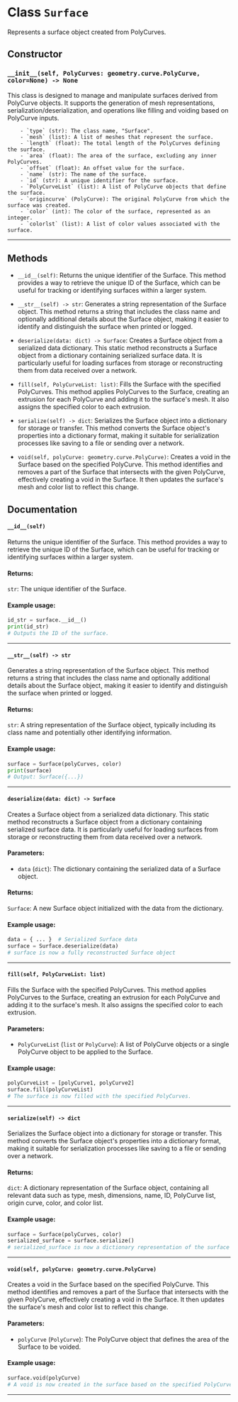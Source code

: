 # Class `Surface`
Represents a surface object created from PolyCurves.

## Constructor

### `__init__(self, PolyCurves: geometry.curve.PolyCurve, color=None) -> None`
This class is designed to manage and manipulate surfaces derived from PolyCurve objects. It supports the generation of mesh representations, serialization/deserialization, and operations like filling and voiding based on PolyCurve inputs.
       
        - `type` (str): The class name, "Surface".
        - `mesh` (list): A list of meshes that represent the surface.
        - `length` (float): The total length of the PolyCurves defining the surface.
        - `area` (float): The area of the surface, excluding any inner PolyCurves.
        - `offset` (float): An offset value for the surface.
        - `name` (str): The name of the surface.
        - `id` (str): A unique identifier for the surface.
        - `PolyCurveList` (list): A list of PolyCurve objects that define the surface.
        - `origincurve` (PolyCurve): The original PolyCurve from which the surface was created.
        - `color` (int): The color of the surface, represented as an integer.
        - `colorlst` (list): A list of color values associated with the surface.
        

---


## Methods

- `__id__(self)`: Returns the unique identifier of the Surface.
        This method provides a way to retrieve the unique ID of the Surface, which can be useful for tracking or identifying surfaces within a larger system.

        

- `__str__(self) -> str`: Generates a string representation of the Surface object.
        This method returns a string that includes the class name and optionally additional details about the Surface object, making it easier to identify and distinguish the surface when printed or logged.

        

- `deserialize(data: dict) -> Surface`: Creates a Surface object from a serialized data dictionary.
        This static method reconstructs a Surface object from a dictionary containing serialized surface data. It is particularly useful for loading surfaces from storage or reconstructing them from data received over a network.

        

- `fill(self, PolyCurveList: list)`: Fills the Surface with the specified PolyCurves.
        This method applies PolyCurves to the Surface, creating an extrusion for each PolyCurve and adding it to the surface's mesh. It also assigns the specified color to each extrusion.

        

- `serialize(self) -> dict`: Serializes the Surface object into a dictionary for storage or transfer.
        This method converts the Surface object's properties into a dictionary format, making it suitable for serialization processes like saving to a file or sending over a network.

        

- `void(self, polyCurve: geometry.curve.PolyCurve)`: Creates a void in the Surface based on the specified PolyCurve.
        This method identifies and removes a part of the Surface that intersects with the given PolyCurve, effectively creating a void in the Surface. It then updates the surface's mesh and color list to reflect this change.

        


## Documentation

#### `__id__(self)`

Returns the unique identifier of the Surface.
This method provides a way to retrieve the unique ID of the Surface, which can be useful for tracking or identifying surfaces within a larger system.

#### Returns:
`str`: The unique identifier of the Surface.

#### Example usage:
```python
id_str = surface.__id__()
print(id_str)
# Outputs the ID of the surface.
```


---

#### `__str__(self) -> str`

Generates a string representation of the Surface object.
This method returns a string that includes the class name and optionally additional details about the Surface object, making it easier to identify and distinguish the surface when printed or logged.

#### Returns:
`str`: A string representation of the Surface object, typically including its class name and potentially other identifying information.

#### Example usage:
```python
surface = Surface(polyCurves, color)
print(surface)
# Output: Surface({...})
```


---

#### `deserialize(data: dict) -> Surface`

Creates a Surface object from a serialized data dictionary.
This static method reconstructs a Surface object from a dictionary containing serialized surface data. It is particularly useful for loading surfaces from storage or reconstructing them from data received over a network.

#### Parameters:
- `data` (`dict`): The dictionary containing the serialized data of a Surface object.

#### Returns:
`Surface`: A new Surface object initialized with the data from the dictionary.

#### Example usage:
```python
data = { ... }  # Serialized Surface data
surface = Surface.deserialize(data)
# surface is now a fully reconstructed Surface object
```


---

#### `fill(self, PolyCurveList: list)`

Fills the Surface with the specified PolyCurves.
This method applies PolyCurves to the Surface, creating an extrusion for each PolyCurve and adding it to the surface's mesh. It also assigns the specified color to each extrusion.

#### Parameters:
- `PolyCurveList` (`list` or `PolyCurve`): A list of PolyCurve objects or a single PolyCurve object to be applied to the Surface.

#### Example usage:
```python
polyCurveList = [polyCurve1, polyCurve2]
surface.fill(polyCurveList)
# The surface is now filled with the specified PolyCurves.
```


---

#### `serialize(self) -> dict`

Serializes the Surface object into a dictionary for storage or transfer.
This method converts the Surface object's properties into a dictionary format, making it suitable for serialization processes like saving to a file or sending over a network.

#### Returns:
`dict`: A dictionary representation of the Surface object, containing all relevant data such as type, mesh, dimensions, name, ID, PolyCurve list, origin curve, color, and color list.

#### Example usage:
```python
surface = Surface(polyCurves, color)
serialized_surface = surface.serialize()
# serialized_surface is now a dictionary representation of the surface object
```


---

#### `void(self, polyCurve: geometry.curve.PolyCurve)`

Creates a void in the Surface based on the specified PolyCurve.
This method identifies and removes a part of the Surface that intersects with the given PolyCurve, effectively creating a void in the Surface. It then updates the surface's mesh and color list to reflect this change.

#### Parameters:
- `polyCurve` (`PolyCurve`): The PolyCurve object that defines the area of the Surface to be voided.

#### Example usage:
```python
surface.void(polyCurve)
# A void is now created in the surface based on the specified PolyCurve.
```


---

